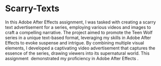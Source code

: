 # Scarry-Texts
In this Adobe After Effects assignment, I was tasked with creating a scarry text advertisement for a series, employing various videos and images to craft a compelling narrative. The project aimed to promote the Teen Wolf series in a unique text-based format, leveraging my skills in Adobe After Effects to evoke suspense and intrigue. By combining multiple visual elements, I developed a captivating video advertisement that captures the essence of the series, drawing viewers into its supernatural world. This assignment  demonstrated my proficiency in Adobe After Effects .
